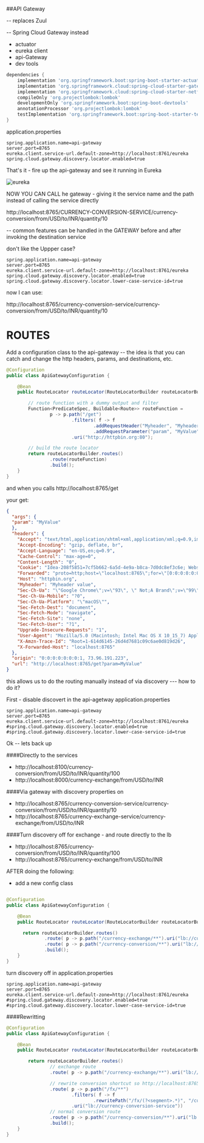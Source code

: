 ##API Gateway

-- replaces Zuul

-- Spring Cloud Gateway instead

- actuator
- eureka client
- api-Gateway
- dev tools

```groovy
dependencies {
    implementation 'org.springframework.boot:spring-boot-starter-actuator'
    implementation 'org.springframework.cloud:spring-cloud-starter-gateway'
    implementation 'org.springframework.cloud:spring-cloud-starter-netflix-eureka-client'
    compileOnly 'org.projectlombok:lombok'
    developmentOnly 'org.springframework.boot:spring-boot-devtools'
    annotationProcessor 'org.projectlombok:lombok'
    testImplementation 'org.springframework.boot:spring-boot-starter-test'
}
```


application.properties

```
spring.application.name=api-gateway
server.port=8765
eureka.client.service-url.default-zone=http://localhost:8761/eureka
spring.cloud.gateway.discovery.locator.enabled=true

```

That's it - fire up the api-gateway and see it running in Eureka


![eureka]('eureka-api-gateway.png')

NOW YOU CAN CALL he gateway - giving it the service name and the path instead of calling the service directly

http://localhost:8765/CURRENCY-CONVERSION-SERVICE/currency-conversion/from/USD/to/INR/quantity/10

-- common features can be handled in the GATEWAY before and after invoking the destination service


don't like the Uppper case?

```
spring.application.name=api-gateway
server.port=8765
eureka.client.service-url.default-zone=http://localhost:8761/eureka
spring.cloud.gateway.discovery.locator.enabled=true
spring.cloud.gateway.discovery.locator.lower-case-service-id=true
```

now I can use:

http://localhost:8765/currency-conversion-service/currency-conversion/from/USD/to/INR/quantity/10



# ROUTES

Add a configuration class to the api-gateway  -- the idea is that you can catch and change the http headers, params, and destinations, etc.

```java
@Configuration
public class ApiGatewayConfiguration {

    @Bean
    public RouteLocator routeLocator(RouteLocatorBuilder routeLocatorBuilder) {

        // route function with a dummy output and filter
        Function<PredicateSpec, Buildable<Route>> routeFunction =
                p -> p.path("/get")
                        .filters( f -> f
                                .addRequestHeader("Myheader", "Myheader value")
                                .addRequestParameter("param", "MyValue"))
                        .uri("http://httpbin.org:80");

        // build the route locator
        return routeLocatorBuilder.routes()
                .route(routeFunction)
                .build();
    }
}
```

and when you calls
http://localhost:8765/get

your get:


```json
{
  "args": {
  "param": "MyValue"
  },
  "headers": {
    "Accept": "text/html,application/xhtml+xml,application/xml;q=0.9,image/avif,image/webp,image/apng,*/*;q=0.8,application/signed-exchange;v=b3;q=0.9",
    "Accept-Encoding": "gzip, deflate, br",
    "Accept-Language": "en-US,en;q=0.9",
    "Cache-Control": "max-age=0",
    "Content-Length": "0",
    "Cookie": "Idea-208f5851=7cf5b662-6a5d-4e9a-b8ca-7d0dc8ef3c6e; Webstorm-950d3d19=c320a16f-0966-47f9-af49-2945558daee9; Idea-208f5852=7947d717-5d1a-4798-bf07-21d642634d2f",
    "Forwarded": "proto=http;host=\"localhost:8765\";for=\"[0:0:0:0:0:0:0:1]:61330\"",
    "Host": "httpbin.org",
    "Myheader": "Myheader value",
    "Sec-Ch-Ua": "\"Google Chrome\";v=\"93\", \" Not;A Brand\";v=\"99\", \"Chromium\";v=\"93\"",
    "Sec-Ch-Ua-Mobile": "?0",
    "Sec-Ch-Ua-Platform": "\"macOS\"",
    "Sec-Fetch-Dest": "document",
    "Sec-Fetch-Mode": "navigate",
    "Sec-Fetch-Site": "none",
    "Sec-Fetch-User": "?1",
    "Upgrade-Insecure-Requests": "1",
    "User-Agent": "Mozilla/5.0 (Macintosh; Intel Mac OS X 10_15_7) AppleWebKit/537.36 (KHTML, like Gecko) Chrome/93.0.4577.82 Safari/537.36",
    "X-Amzn-Trace-Id": "Root=1-614d6145-26d4d7681c09c6ae0d819d26",
    "X-Forwarded-Host": "localhost:8765"
  },
  "origin": "0:0:0:0:0:0:0:1, 73.96.191.223",
  "url": "http://localhost:8765/get?param=MyValue"
}
```


this allows us to do the routing manually instead of via discovery --- how to do it?


First - disable discovert in the api-agetway application.properties

```
spring.application.name=api-gateway
server.port=8765
eureka.client.service-url.default-zone=http://localhost:8761/eureka
#spring.cloud.gateway.discovery.locator.enabled=true
#spring.cloud.gateway.discovery.locator.lower-case-service-id=true
```


Ok -- lets back up

####Directly to the services

- http://localhost:8100/currency-conversion/from/USD/to/INR/quantity/100
- http://localhost:8000/currency-exchange/from/USD/to/INR

####Via gateway with discovery properties on
- http://localhost:8765/currency-conversion-service/currency-conversion/from/USD/to/INR/quantity/10
- http://localhost:8765/currency-exchange-service/currency-exchange/from/USD/to/INR

####Turn discovery off for exchange - and route directly to the lb

- http://localhost:8765/currency-conversion/from/USD/to/INR/quantity/100
- http://localhost:8765/currency-exchange/from/USD/to/INR

AFTER doing the following:

- add a new config class

```java

@Configuration
public class ApiGatewayConfiguration {

    @Bean
    public RouteLocator routeLocator(RouteLocatorBuilder routeLocatorBuilder) {

      return routeLocatorBuilder.routes()
              .route( p -> p.path("/currency-exchange/**").uri("lb://currency-exchange-service"))
              .route( p -> p.path("/currency-conversion/**").uri("lb://currency-conversion-service"))
              .build();
    }
}

```

turn discovery off in application.properties

```
spring.application.name=api-gateway
server.port=8765
eureka.client.service-url.default-zone=http://localhost:8761/eureka
#spring.cloud.gateway.discovery.locator.enabled=true
#spring.cloud.gateway.discovery.locator.lower-case-service-id=true

```


####Rewritting

```java
@Configuration
public class ApiGatewayConfiguration {

    @Bean
    public RouteLocator routeLocator(RouteLocatorBuilder routeLocatorBuilder) {

        return routeLocatorBuilder.routes()
                // exchange route
                .route( p -> p.path("/currency-exchange/**").uri("lb://currency-exchange-service"))

                // rewrite conversion shortcut so http://localhost:8765/fx/from/USD/to/INR/quantity/100 works
                .route( p -> p.path("/fx/**")
                        .filters( f -> f
                                .rewritePath("/fx/(?<segment>.*)", "/currency-conversion/${segment}"))
                        .uri("lb://currency-conversion-service"))
                // normal conversion route
                .route( p -> p.path("/currency-conversion/**").uri("lb://currency-conversion-service"))
                .build();
    }
}
```
